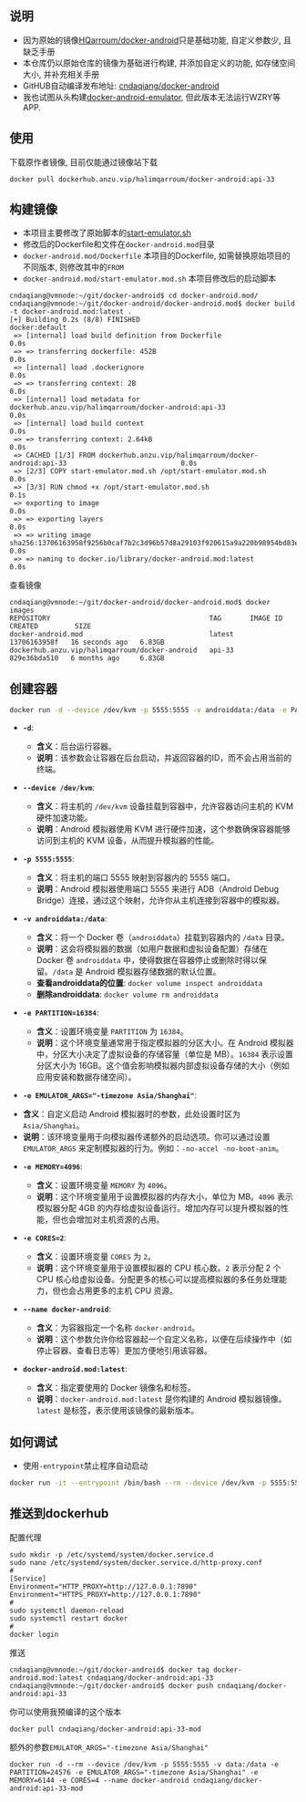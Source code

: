 ## 说明
* 因为原始的镜像[HQarroum/docker-android](https://github.com/HQarroum/docker-android/tree/main)只是基础功能, 自定义参数少, 且缺乏手册
* 本仓库仍以原始仓库的镜像为基础进行构建, 并添加自定义的功能, 如存储空间大小, 并补充相关手册
* GitHUB自动编译发布地址: [cndaqiang/docker-android](https://hub.docker.com/r/cndaqiang/docker-android)
* 我也试图从头构建[docker-android-emulator](https://github.com/cndaqiang/docker-android-emulator), 但此版本无法运行WZRY等APP.

## 使用
下载原作者镜像, 目前仅能通过镜像站下载
```
docker pull dockerhub.anzu.vip/halimqarroum/docker-android:api-33
```

## 构建镜像
* 本项目主要修改了原始脚本的[start-emulator.sh](https://github.com/HQarroum/docker-android/blob/main/scripts/start-emulator.sh)
* 修改后的Dockerfile和文件在`docker-android.mod`目录
* `docker-android.mod/Dockerfile` 本项目的Dockerfile, 如需替换原始项目的不同版本, 则修改其中的`FROM`
* `docker-android.mod/start-emulator.mod.sh` 本项目修改后的启动脚本

```
cndaqiang@vmnode:~/git/docker-android$ cd docker-android.mod/
cndaqiang@vmnode:~/git/docker-android/docker-android.mod$ docker build -t docker-android.mod:latest .
[+] Building 0.2s (8/8) FINISHED                                                             docker:default
 => [internal] load build definition from Dockerfile                                                   0.0s
 => => transferring dockerfile: 452B                                                                   0.0s
 => [internal] load .dockerignore                                                                      0.0s
 => => transferring context: 2B                                                                        0.0s
 => [internal] load metadata for dockerhub.anzu.vip/halimqarroum/docker-android:api-33                 0.0s
 => [internal] load build context                                                                      0.0s
 => => transferring context: 2.64kB                                                                    0.0s
 => CACHED [1/3] FROM dockerhub.anzu.vip/halimqarroum/docker-android:api-33                            0.0s
 => [2/3] COPY start-emulator.mod.sh /opt/start-emulator.mod.sh                                        0.0s
 => [3/3] RUN chmod +x /opt/start-emulator.mod.sh                                                      0.1s
 => exporting to image                                                                                 0.0s
 => => exporting layers                                                                                0.0s
 => => writing image sha256:13706163958f9256b0caf7b2c3d96b57d8a29103f920615a9a220b98954bd83e           0.0s
 => => naming to docker.io/library/docker-android.mod:latest                                           0.0s
```

查看镜像
```
cndaqiang@vmnode:~/git/docker-android/docker-android.mod$ docker images
REPOSITORY                                       TAG       IMAGE ID       CREATED         SIZE
docker-android.mod                               latest    13706163958f   16 seconds ago   6.83GB
dockerhub.anzu.vip/halimqarroum/docker-android   api-33    829e36bda510   6 months ago     6.83GB
```


## 创建容器

```bash
docker run -d --device /dev/kvm -p 5555:5555 -v androiddata:/data -e PARTITION=16384 -e EMULATOR_ARGS="-timezone Asia/Shanghai" -e MEMORY=4096 -e CORES=2 --name docker-android docker-android.mod:latest
```


* **`-d`**: 
   - **含义**：后台运行容器。
   - **说明**：该参数会让容器在后台启动，并返回容器的ID，而不会占用当前的终端。

* **`--device /dev/kvm`**:
   - **含义**：将主机的 `/dev/kvm` 设备挂载到容器中，允许容器访问主机的 KVM 硬件加速功能。
   - **说明**：Android 模拟器使用 KVM 进行硬件加速，这个参数确保容器能够访问到主机的 KVM 设备，从而提升模拟器的性能。

* **`-p 5555:5555`**:
   - **含义**：将主机的端口 5555 映射到容器内的 5555 端口。
   - **说明**：Android 模拟器使用端口 5555 来进行 ADB（Android Debug Bridge）连接，通过这个映射，允许你从主机连接到容器中的模拟器。

* **`-v androiddata:/data`**:
   - **含义**：将一个 Docker 卷（`androiddata`）挂载到容器内的 `/data` 目录。
   - **说明**：这会将模拟器的数据（如用户数据和虚拟设备配置）存储在 Docker 卷 `androiddata` 中，使得数据在容器停止或删除时得以保留。`/data` 是 Android 模拟器存储数据的默认位置。
   - **查看androiddata的位置**: `docker volume inspect androiddata`
   - **删除androiddata**: `docker volume rm androiddata`

* **`-e PARTITION=16384`**:
   - **含义**：设置环境变量 `PARTITION` 为 `16384`。
   - **说明**：这个环境变量通常用于指定模拟器的分区大小。在 Android 模拟器中，分区大小决定了虚拟设备的存储容量（单位是 MB）。`16384` 表示设置分区大小为 16GB。这个值会影响模拟器内部虚拟设备存储的大小（例如应用安装和数据存储空间）。

* **`-e EMULATOR_ARGS="-timezone Asia/Shanghai"`**:  
- **含义**：自定义启动 Android 模拟器时的参数，此处设置时区为`Asia/Shanghai`。
- **说明**：该环境变量用于向模拟器传递额外的启动选项。你可以通过设置 `EMULATOR_ARGS` 来定制模拟器的行为。例如：`-no-accel -no-boot-anim`。

* **`-e MEMORY=4096`**:
   - **含义**：设置环境变量 `MEMORY` 为 `4096`。
   - **说明**：这个环境变量用于设置模拟器的内存大小，单位为 MB。`4096` 表示模拟器分配 4GB 的内存给虚拟设备运行。增加内存可以提升模拟器的性能，但也会增加对主机资源的占用。

* **`-e CORES=2`**:
   - **含义**：设置环境变量 `CORES` 为 `2`。
   - **说明**：这个环境变量用于设置模拟器的 CPU 核心数。`2` 表示分配 2 个 CPU 核心给虚拟设备。分配更多的核心可以提高模拟器的多任务处理能力，但也会占用更多的主机 CPU 资源。

* **`--name docker-android`**:
   - **含义**：为容器指定一个名称 `docker-android`。
   - **说明**：这个参数允许你给容器起一个自定义名称，以便在后续操作中（如停止容器、查看日志等）更加方便地引用该容器。

* **`docker-android.mod:latest`**:
   - **含义**：指定要使用的 Docker 镜像名和标签。
   - **说明**：`docker-android.mod:latest` 是你构建的 Android 模拟器镜像。`latest` 是标签，表示使用该镜像的最新版本。




## 如何调试
* 使用`-entrypoint`禁止程序自动启动

```bash
docker run -it --entrypoint /bin/bash --rm --device /dev/kvm -p 5555:5555 -e PARTITION=4096  -e MEMORY=4096 -e CORES=2 docker-android.mod:latest
```

## 推送到dockerhub

配置代理
```
sudo mkdir -p /etc/systemd/system/docker.service.d
sudo nano /etc/systemd/system/docker.service.d/http-proxy.conf
#
[Service]
Environment="HTTP_PROXY=http://127.0.0.1:7890"
Environment="HTTPS_PROXY=http://127.0.0.1:7890"
#
sudo systemctl daemon-reload
sudo systemctl restart docker
#
docker login
```

推送
```
cndaqiang@vmnode:~/git/docker-android$ docker tag docker-android.mod:latest cndaqiang/docker-android:api-33
cndaqiang@vmnode:~/git/docker-android$ docker push cndaqiang/docker-android:api-33
```

你可以使用我预编译的这个版本
```
docker pull cndaqiang/docker-android:api-33-mod
```

额外的参数`EMULATOR_ARGS="-timezone Asia/Shanghai"`
```
docker run -d --rm --device /dev/kvm -p 5555:5555 -v data:/data -e PARTITION=24576 -e EMULATOR_ARGS="-timezone Asia/Shanghai" -e MEMORY=6144 -e CORES=4 --name docker-android cndaqiang/docker-android:api-33-mod
```